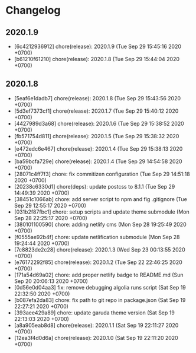 # Changelog

## 2020.1.9

- [6c4212936912] chore(release): 2020.1.9 (Tue Sep 29 15:45:16 2020 +0700)
- [b61210f61210] chore(release): 2020.1.8 (Tue Sep 29 15:44:04 2020 +0700)

## 2020.1.8

- [5eaf6e1dadb7] chore(release): 2020.1.8 (Tue Sep 29 15:43:56 2020 +0700)
- [5d3ef7373cf1] chore(release): 2020.1.7 (Tue Sep 29 15:40:12 2020 +0700)
- [4427989d3a68] chore(release): 2020.1.6 (Tue Sep 29 15:38:52 2020 +0700)
- [fb571754d811] chore(release): 2020.1.5 (Tue Sep 29 15:38:32 2020 +0700)
- [e472edc6e467] chore(release): 2020.1.4 (Tue Sep 29 15:38:13 2020 +0700)
- [ba59bcfa729e] chore(release): 2020.1.4 (Tue Sep 29 14:54:58 2020 +0700)
- [28071c4ff7f3] chore: fix commitizen configuration (Tue Sep 29 14:51:18 2020 +0700)
- [20238c6330d1] chore(deps): update postcss to 8.1.1 (Tue Sep 29 14:49:39 2020 +0700)
- [38451c1066ab] chore: add server script to npm and fig .gitignore (Tue Sep 29 12:55:17 2020 +0700)
- [031b2f87fbc1] chore: setup scripts and update theme submodule (Mon Sep 28 22:25:17 2020 +0700)
- [380101100590] chore: adding netlify cms (Mon Sep 28 19:25:49 2020 +0700)
- [f0555ae92b4f] chore: update netlification submodule (Mon Sep 28 19:24:44 2020 +0700)
- [7c8823de2c28] chore(release): 2020.1.3 (Wed Sep 23 00:13:55 2020 +0700)
- [e76172292f85] chore(release): 2020.1.2 (Tue Sep 22 22:46:25 2020 +0700)
- [171a54d69a02] chore: add proper netlify badge to README.md (Sun Sep 20 20:06:13 2020 +0700)
- [0d56e0d04aa3] fix: remove debugging algolia runs script (Sat Sep 19 22:32:50 2020 +0700)
- [b087efa2da83] chore: fix path to git repo in package.json (Sat Sep 19 22:27:21 2020 +0700)
- [393aee429a89] chore: update garuda theme version (Sat Sep 19 22:13:03 2020 +0700)
- [a8a905eab8d8] chore(release): 2020.1.1 (Sat Sep 19 22:11:27 2020 +0700)
- [12ea3f4d0d6a] chore(release): 2020.1.0 (Sat Sep 19 22:11:20 2020 +0700)
